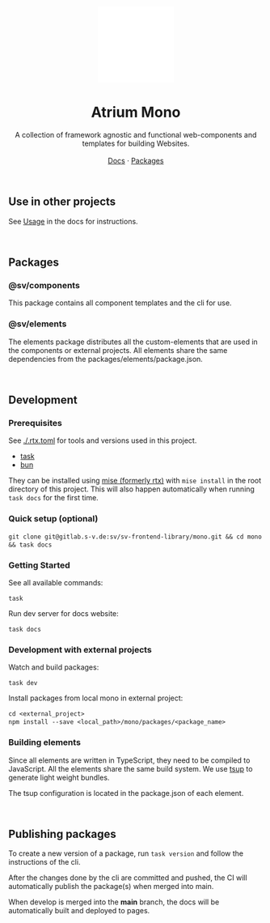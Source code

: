 <p align="center">
  <p align="center">
   <img width="150" height="150" src="docs/src/assets/atrium.png" alt="Logo">
  </p>
	<h1 align="center"><b>Atrium Mono</b></h1>
	<p align="center">
    A collection of framework agnostic and functional web-components and templates for building Websites.
    <br />
    <br />
    <a href="https://sv.pages.s-v.de/sv-frontend-library/mono/">Docs</a> ·
    <a href="https://gitlab.s-v.de/sv/sv-frontend-library/mono/-/packages">Packages</a>
    <br />
  </p>
</p>
<br />

## Use in other projects

See [Usage](https://sv.pages.s-v.de/sv-frontend-library/mono/usage/) in the docs for instructions.

<br />

## Packages

### @sv/components

This package contains all component templates and the cli for use.

### @sv/elements

The elements package distributes all the custom-elements that are used in the components or external projects.
All elements share the same dependencies from the packages/elements/package.json.

<br />

## Development

### Prerequisites

See [./.rtx.toml](./.rtx.toml) for tools and versions used in this project.

- [task](https://taskfile.dev/)
- [bun](https://bun.sh/)

They can be installed using [mise (formerly rtx)](https://github.com/jdxcode/mise) with `mise install` in the root directory of this project.
This will also happen automatically when running `task docs` for the first time.

### Quick setup (optional)

```shell
git clone git@gitlab.s-v.de:sv/sv-frontend-library/mono.git && cd mono && task docs
```

### Getting Started

See all available commands:

```shell
task
```

Run dev server for docs website:

```shell
task docs
```

### Development with external projects

Watch and build packages:

```shell
task dev
```

Install packages from local mono in external project:

```shell
cd <external_project>
npm install --save <local_path>/mono/packages/<package_name>
```

### Building elements

Since all elements are written in TypeScript, they need to be compiled to JavaScript.
All the elements share the same build system. We use [tsup](https://tsup.egoist.dev/) to generate light weight bundles.

The tsup configuration is located in the package.json of each element.

<br/>

## Publishing packages

To create a new version of a package, run `task version` and follow the instructions of the cli.

After the changes done by the cli are committed and pushed, the CI will automatically publish the package(s) when merged into main.

When develop is merged into the **main** branch, the docs will be automatically built and deployed to pages.
